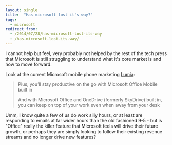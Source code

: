 ```yaml
---
layout: single
title:  "Has microsoft lost it's way?"
tags:
  - microsoft
redirect_from:
  - /2014/07/28/has-microsoft-lost-its-way
  - /has-microsoft-lost-its-way/
---
```


I cannot help but feel, very probably not helped by the rest of the tech press
that Microsoft is still struggling to understand what it's core market is and
how to move forward.

Look at the current Microsoft mobile phone marketing [Lumia](http://www.windowsphone.com/en-gb/phones):

> Plus, you’ll stay productive on the go with Microsoft Office Mobile built in
>
> And with Microsoft Office and OneDrive (formerly SkyDrive) built in, you can
> keep on top of your work even when away from your desk

Umm, I know quite a few of us do work silly hours, or at least are responding to
emails at far wider hours than the old fashioned 9-5 - but is "Office" really
the killer feature that Microsoft feels will drive their future growth, or
perhaps they are simply looking to follow their existing revenue streams and
no longer drive new features?
